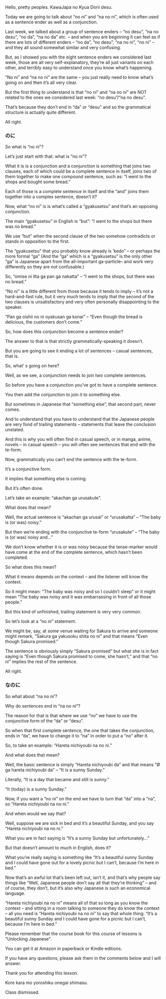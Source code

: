 Hello, pretty peoples. KawaJapa no Kyua Dorii desu.

Today we are going to talk about “no ni” and “na no ni”, which is often used as a sentence ender as well as a conjunction.

Last week, we talked about a group of sentence enders – “no desu”, “na no desu”, “no da”, “na no da” etc. – and when you are beginning it can feel as if there are lots of different enders – “no da”, “no desu”, “na no ni”, “no ni” – and they all sound somewhat similar and very confusing.

But, as I showed you with the eight sentence enders we considered last week, those are all very self-explanatory, they’re all just variants on each other, and terribly easy to understand once you know what’s happening.

“No ni” and “na no ni” are the same – you just really need to know what’s going on and then it’s all very clear.

But the first thing to understand is that “no ni” and “na no ni” are NOT related to the ones we considered last week: “no desu”/“na no desu”.

That’s because they don’t end in “da” or “desu” and so the grammatical structure is actually quite different.

All right.

### のに

So what is “no ni”?

Let’s just start with that: what is “no ni”?

What it is is a conjunction and a conjunction is something that joins two clauses, each of which could be a complete sentence in itself, joins two of them together to make one compound sentence, such as: “I went to the shops and bought some bread.”

Each of those is a complete sentence in itself and the “and” joins them together into a complex sentence, doesn’t it?

Now, what “no ni” is is what’s called a “gyakusetsu” and that’s an opposing conjunction.

The main “gyakusetsu” in English is “but”: “I went to the shops but there was no bread.”

We use “but” when the second clause of the two somehow contradicts or stands in opposition to the first.

The “gyakusetsu” that you probably know already is ‘kedo” – or perhaps the more formal “ga” (And the “ga” which is a “gyakusetsu” is the only other “ga” is Japanese apart from the all-important ga-particle– and work very differently so they are not confusable.)

So, “omise ni itta ga pan ga nakatta” – “I went to the shops, but there was no bread.”

“No ni” is a little different from those because it tends to imply – it’s not a hard-and-fast rule, but it very much tends to imply that the second of the two clauses is unsatisfactory and very often personally disappointing to the speaker.

“Pan ga oishii no ni oyakusan ga konai” – “Even though the bread is delicious, the customers don’t come.”

So, how does this conjunction become a sentence ender?

The answer to that is that strictly grammatically-speaking it doesn’t.

But you are going to see it ending a lot of sentences – casual sentences, that is.

So, what’ s going on here?

Well, as we see, a conjunction needs to join two complete sentences.

So before you have a conjunction you’ve got to have a complete sentence.

You then add the conjunction to join it to something else.

But sometimes in Japanese that “something else”, that second part, never comes.

And to understand that you have to understand that the Japanese people are very fond of trailing statements – statements that leave the conclusion unstated.

And this is why you will often find in casual speech, or in manga, anime, novels – in casual speech – you will often see sentences that end with the te-form.

Now, grammatically you can’t end the sentence with the te-form.

It’s a conjunctive form.

It implies that something else is coming.

But it’s often done.

Let’s take an example: “akachan ga urusakute”.

What does that mean?

Well, the actual sentence is “akachan ga urusai” or “urusakatta” – “The baby is (or was) noisy.”

But then we’re ending with the conjunctive te-form “urusakute” – “The baby is (or was) noisy and...”

We don’t know whether it is or was noisy because the tense-marker would have come at the end of the complete sentence, which hasn’t been completed.

So what does this mean?

What it means depends on the context – and the listener will know the context.

So it might mean: "The baby was noisy and so I couldn’t sleep” or it might mean “The baby was noisy and it was embarrassing in front of all those people.”

But this kind of unfinished, trailing statement is very very common.

So let’s look at a “no ni” statement.

We might be, say, at some venue waiting for Sakura to arrive and someone might remark, “Sakura ga yakusoku shita no ni” and that means “Even though Sakura promised.”

The sentence is obviously simply “Sakura promised” but what she is in fact saying is “Even though Sakura promised to come, she hasn’t,” and that “no ni” implies the rest of the sentence.

All right.

### なのに

So what about “na no ni’?

Why do sentences end in “na no ni”?

The reason for that is that where we use “no” we have to use the conjunctive form of the
“da” or “desu”.

So when that first complete sentence, the one that takes the conjunction, ends in “da”, we have to change it to “na” in order to put a “no” after it.

So, to take an example: “Hareta nichiyoubi na no ni.”

And what does that mean?

Well, the basic sentence is simply “Hareta nichiyoubi da” and that means “Ø ga hareta nichiyoubi da” – “It is a sunny Sunday.”

Literally, “It is a day that became and still is sunny.”

“It (today) is a sunny Sunday.”

Now, if you want a “no ni” on the end we have to turn that “da” into a “na”, so “Hareta nichiyoubi na no ni.”

And when would we say that?

Well, suppose we are sick in bed and it’s a beautiful Sunday, and you say “Hareta nichiyoubi na no ni.”

What you are in fact saying is “It’s a sunny Sunday but unfortunately...”

But that doesn’t amount to much in English, does it?

What you’re really saying is something like “It’s a beautiful sunny Sunday and I could have gone out for a lovely picnic but I can’t, because I’m here in bed.”

Now that’s an awful lot that’s been left out, isn’t it, and that’s why people say things like “Well, Japanese people don’t say all that they’re thinking” – and of course, they don’t, but it’s also why Japanese is such an economical language.

“Hareta nichiyoubi na no ni” means all of that so long as you know the context – and sitting in a room talking to someone they do know the context – all you need is “Hareta nichiyoubi na no ni” to say that whole thing: “It’s a beautiful sunny Sunday and I could have gone for a picnic but I can’t, because I’m here in bed.”

Please remember that the course book for this course of lessons is "Unlocking Japanese".

You can get it at Amazon in paperback or Kindle editions.

If you have any questions, please ask them in the comments below and I will answer.

Thank you for attending this lesson.

Kore kara mo yoroshiku onegai shimasu.

Class dismissed.